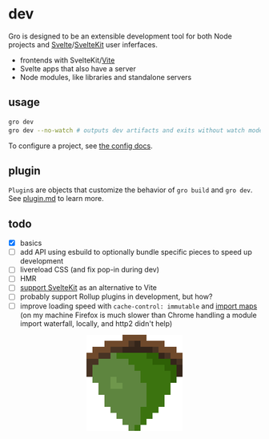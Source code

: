 # dev

Gro is designed to be an extensible development tool for both Node projects and
[Svelte](https://github.com/sveltejs/svelte)/[SvelteKit](https://github.com/sveltejs/kit)
user inferfaces.

- frontends with SvelteKit/[Vite](https://github.com/vitejs/vite)
- Svelte apps that also have a server
- Node modules, like libraries and standalone servers

## usage

```bash
gro dev
gro dev --no-watch # outputs dev artifacts and exits without watch mode
```

To configure a project, see [the config docs](config.md).

## plugin

`Plugin`s are objects that customize the behavior of `gro build` and `gro dev`.
See [plugin.md](plugin.md) to learn more.

## todo

- [x] basics
- [ ] add API using esbuild to optionally bundle specific pieces to speed up development
- [ ] livereload CSS (and fix pop-in during dev)
- [ ] HMR
- [ ] [support SvelteKit](https://github.com/feltcoop/gro/issues/106) as an alternative to Vite
- [ ] probably support Rollup plugins in development, but how?
- [ ] improve loading speed with `cache-control: immutable` and
      [import maps](https://github.com/WICG/import-maps/)
      (on my machine Firefox is much slower than Chrome
      handling a module import waterfall, locally, and http2 didn't help)

<p align="center">
  <a href="https://github.com/feltcoop/gro">
    <img src="/src/static/favicon.png" width="192" height="192">
  </a>
</p>
